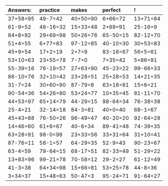 | Answers: | practice | makes | perfect | ! |
| :--- | :--- | :--- | :--- | :--- |
| 37+58=95 | 49-7=42 | 40+50=90 | 6+66=72 | 13+71=84 | 
| 61-9=52 | 48-16=32 | 15+33=48 | 2+89=91 | 25-16=9 | 
| 84+8=92 | 29+69=98 | 50+26=76 | 65-50=15 | 82-12=70 | 
| 51+4=55 | 6+77=83 | 97-12=85 | 40-10=30 | 30+53=83 | 
| 45+9=54 | 17+2=19 | 2+7=9 | 83-16=67 | 56+5=61 | 
| 53+10=63 | 23+55=78 | 7-7=0 | 7+35=42 | 5+86=91 | 
| 55-39=16 | 76-19=57 | 27+63=90 | 45-23=22 | 99-66=33 | 
| 86-10=76 | 32+10=42 | 23+28=51 | 25+28=53 | 14+21=35 | 
| 31-7=24 | 30+60=90 | 87-79=8 | 63+18=81 | 15+6=21 | 
| 90-54=36 | 54+26=80 | 53+24=77 | 10+35=45 | 81-11=70 | 
| 44+53=97 | 65+14=79 | 44-29=15 | 98-64=34 | 76-38=38 | 
| 25-4=21 | 32-14=18 | 84-3=81 | 40+0=40 | 68-1=67 | 
| 45+43=88 | 76-50=26 | 96-49=47 | 40-20=20 | 92-64=28 | 
| 14+46=60 | 61+6=67 | 40-6=34 | 89-41=48 | 74-39=35 | 
| 63+28=91 | 98-0=98 | 23+33=56 | 33+31=64 | 31+10=41 | 
| 87-76=11 | 58-1=57 | 64-29=35 | 52-9=43 | 90-23=67 | 
| 63-4=59 | 79-64=15 | 68-17=51 | 82-33=49 | 51-29=22 | 
| 13+83=96 | 99-21=78 | 70-58=12 | 29-2=27 | 61-12=49 | 
| 41-3=38 | 64+34=98 | 15+66=81 | 53+25=78 | 44-8=36 | 
| 3+34=37 | 15+48=63 | 50-47=3 | 95-24=71 | 91-64=27 | 
